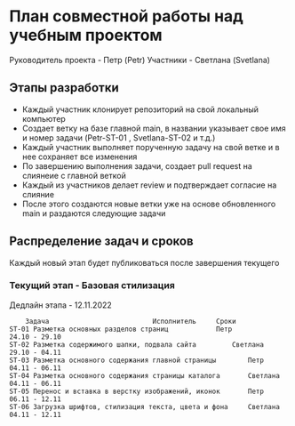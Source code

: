 # План совместной работы над учебным проектом
Руководитель проекта - Петр (Petr)
Участники - Светлана (Svetlana)

## Этапы разработки
* Каждый участник клонирует репозиторий на свой локальный компьютер
* Создает ветку на базе главной main, в названии указывает свое имя и номер задачи (Petr-ST-01 ,  Svetlana-ST-02 и т.д.)
* Каждый участник выполняет порученную задачу на свой ветке и в нее сохраняет все изменения
* По завершению выполнения задачи, создает pull request на слиянеие с главной веткой 
* Каждый из участников делает review и подтверждает согласие на слияние
* После этого создаются новые ветки уже на основе обновленного main и раздаются следующие задачи

## Распределение задач и сроков 
Каждый новый этап будет публиковаться после завершения текущего

### Текущий этап - Базовая стилизация
Дедлайн этапа - 12.11.2022

		Задача							Исполнитель		Сроки
	ST-01 Разметка основных разделов страниц 			Петр			24.10 - 29.10
	ST-02 Разметка содержимого шапки, подвала сайта 		Светлана		29.10 - 04.11
	ST-03 Разметка основного содержания главной страницы		Петр			04.11 - 06.11
	ST-04 Разметка основного содержания страницы каталога		Светлана		04.11 - 06.11
	ST-05 Перенос и вставка в верстку изображений, иконок		Петр			06.11 - 12.11
	ST-06 Загрузка шрифтов, стилизация текста, цвета и фона 	Светлана		04.11 - 12.11

